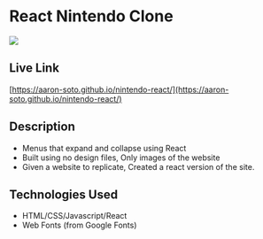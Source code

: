 # React Nintendo Clone

![](1.png)

## Live Link
[https://aaron-soto.github.io/nintendo-react/](https://aaron-soto.github.io/nintendo-react/)

## Description
- Menus that expand and collapse using React
- Built using no design files, Only images of the website
- Given a website to replicate, Created a react version of the site.

## Technologies Used
- HTML/CSS/Javascript/React
- Web Fonts (from Google Fonts)

